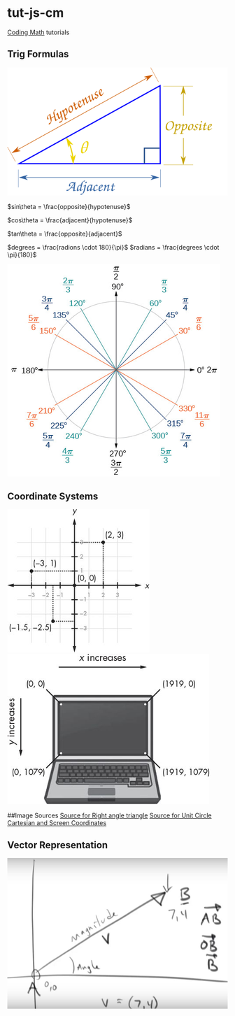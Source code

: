 # tut-js-cm

[Coding Math](https://github.com/bit101/CodingMath) tutorials

## Trig Formulas

![Right Angle Triangle](images/adjacent-opposite-hypotenuse.svg)

$sin\theta = \frac{opposite}{hypotenuse}$

$cos\theta = \frac{adjacent}{hypotenuse}$

$tan\theta = \frac{opposite}{adjacent}$

$degrees = \frac{radions \cdot 180}{\pi}$
$radians = \frac{degrees \cdot \pi}{180}$

![Unit Circle](images/unit-circle.jpg)

## Coordinate Systems

![Cartesian Coordinates](images/cartesian-coords.jpeg)
![Screen Coordinates](images/screen-coords.jpeg)

##Image Sources
[Source for Right angle triangle](https://www.mathsisfun.com/sine-cosine-tangent.html)
[Source for Unit Circle](https://courses.lumenlearning.com/boundless-algebra/chapter/trigonometric-functions-and-the-unit-circle/)
[Cartesian and Screen Coordinates](https://inventwithpython.com/invent4thed/chapter12.html)

## Vector Representation
![Vectors](images/Vector-Representation.png)